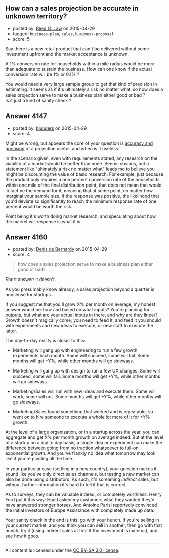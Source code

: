 ## How can a sales projection be accurate in unknown territory?

- posted by: [Reed G. Law](https://stackexchange.com/users/196071/reed-g-law) on 2015-04-29
- tagged: `business-plan`, `sales`, `business-proposal`
- score: 5

Say there is a new retail product that can't be delivered without some investment upfront and the market acceptance is unknown. 

A 1% conversion rate for households within a mile radius would be more than adequate to sustain the business. How can one know if the actual conversion rate will be 1% or 0.1% ?

You would need a very large sample group to get that kind of precision in estimating. It seems as if it's ultimately a risk no matter what, so how does a sales projection serve to make a business plan either good or bad ?<br /> Is it just a kind of sanity check ?


## Answer 4147

- posted by: [blunders](https://stackexchange.com/users/216182/blunders) on 2015-04-29
- score: 4

<p>Might be wrong, but appears the core of your question is <a href="http://en.wikipedia.org/wiki/Accuracy_and_precision" rel="nofollow">accuracy and precision</a> of a projection useful, and when is it useless.</p>

<p>In the scenario given, even with requirements stated, any research on the viability of a market would be better than none.  Seems obvious, but a statement like "ultimately a risk no matter what" leads me to believe you might be discounting the value of basic research.  For example, just because the product only requires a one percent conversion rate of the households within one mile of the final distribution point, that does not mean that would in fact be the demand for it; meaning that at some point, no matter how marginal your sample size, if the response was positive, the likelihood that you'd deviate so significantly to reach the minimum response rate of one percent would be worth the risk.</p>

<p>Point being it's worth doing market research, and speculating about how the market will response is what it is. </p>



## Answer 4160

- posted by: [Denis de Bernardy](https://stackexchange.com/users/182468/denis-de-bernardy) on 2015-04-29
- score: 4

> how does a sales projection serve to make a business plan either good or bad?

Short answer: it doesn't.

As you presumably know already, a sales projection beyond a quarter is nonsense for startups.

If you suggest me that you'll grow X% per month on average, my honest answer would be: how and based on what inputs? You're planning for outputs, but what are your actual inputs in there, and why are they linear? Growth doesn't magically come; you need to feed it, and feed it you should with experiments and new ideas to execute, or new staff to execute the latter.

The day-to-day reality is closer to this:

- Marketing will gang up with engineering to run a few growth experiments each month. Some will succeed, some will fail. Some months will get +Y%, while other months will go sideways.

- Marketing will gang up with design to run a few UX changes. Some will succeed, some will fail. Some months will get +Y%, while other months will go sideways.

- Marketing/Sales will run with new ideas and execute them. Some will work, some will not. Some months will get +Y%, while other months will go sideways.

- Marketing/Sales found something that worked and is repeatable, so went on to hire someone to execute a whole lot more of it for +Y% growth.

At the level of a large organization, or in a startup across the year, you can aggregate and get X% per month growth on average indeed. But at the level of a startup on a day to day basis, a single idea or experiment can make the difference between going from no traction whatsoever to full-on exponential growth. And you've frankly no idea what tomorrow may look like if you're pivoting all the time.

In your particular case (settling in a new country), your question makes it sound like you've only direct sales channels, but testing a new market can also be done using distributors. As such, it's screaming *indirect* sales, but without further information it's hard to tell if that is correct.

As to surveys, they can be valuable indeed, or completely worthless. Henry Ford put it this way: Had I asked my customers what they wanted they'd have answered stronger horses. And Antoine Parisi reportedly convinced the initial investors of Europe Assistance with completely made up data.

Your sanity check in the end is this: go with your hunch. If you're selling in your current market, and you think you can sell in another, then go with that hunch, try it (using indirect sales at first if the investment is material), and see how it goes.



---

All content is licensed under the [CC BY-SA 3.0 license](https://creativecommons.org/licenses/by-sa/3.0/).

